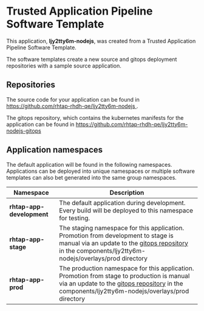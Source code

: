 # Trusted Application Pipeline Software Template

This application, **ljy2tty6m-nodejs**, was created from a Trusted Application Pipeline Software Template.

The software templates create a new source and gitops deployment repositories with a sample source application. 

## Repositories

The source code for your application can be found in [https://github.com/rhtap-rhdh-qe/ljy2tty6m-nodejs ](https://github.com/rhtap-rhdh-qe/ljy2tty6m-nodejs ).
 
The gitops repository, which contains the kubernetes manifests for the application can be found in 
[https://github.com/rhtap-rhdh-qe/ljy2tty6m-nodejs-gitops ](https://github.com/rhtap-rhdh-qe/ljy2tty6m-nodejs-gitops ) 

## Application namespaces 

The default application will be found in the following namespaces. Applications can be deployed into unique namespaces or multiple software templates can also bet generated into the same group namespaces.  

|  Namespace   |  Description   |  
| -------- | -------- |   
| **rhtap-app-development** | The default application during development. Every build will be deployed to this namespace for testing. | 
| **rhtap-app-stage** | The staging namespace for this application. Promotion from development to stage is manual via an update to the [gitops repository](https://github.com/rhtap-rhdh-qe/ljy2tty6m-nodejs-gitops ) in the components/ljy2tty6m-nodejs/overlays/prod directory |  
| **rhtap-app-prod** | The production namespace for this application. Promotion from stage to production is manual via an update to the [gitops repository](https://github.com/rhtap-rhdh-qe/ljy2tty6m-nodejs-gitops ) in the components/ljy2tty6m-nodejs/overlays/prod directory | 